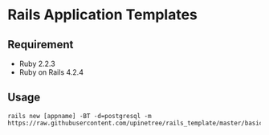 # Rails Application Templates

## Requirement

* Ruby 2.2.3
* Ruby on Rails 4.2.4

## Usage

```
rails new [appname] -BT -d=postgresql -m https://raw.githubusercontent.com/upinetree/rails_template/master/basic.rb
```
